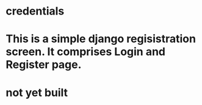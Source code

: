 # credentials

# This is a simple django regisistration screen. It comprises Login and Register page. 
# not yet built 
